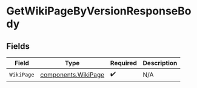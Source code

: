 # GetWikiPageByVersionResponseBody


## Fields

| Field                                                      | Type                                                       | Required                                                   | Description                                                |
| ---------------------------------------------------------- | ---------------------------------------------------------- | ---------------------------------------------------------- | ---------------------------------------------------------- |
| `WikiPage`                                                 | [components.WikiPage](../../models/components/wikipage.md) | :heavy_check_mark:                                         | N/A                                                        |